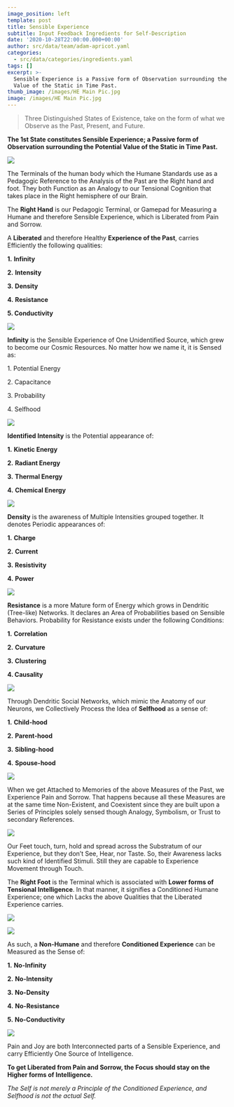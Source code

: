 ```yaml
---
image_position: left
template: post
title: Sensible Experience
subtitle: Input Feedback Ingredients for Self-Description
date: '2020-10-28T22:00:00.000+00:00'
author: src/data/team/adam-apricot.yaml
categories:
  - src/data/categories/ingredients.yaml
tags: []
excerpt: >-
  Sensible Experience is a Passive form of Observation surrounding the Potential
  Value of the Static in Time Past.
thumb_image: /images/HE Main Pic.jpg
image: /images/HE Main Pic.jpg
---
```

> Three Distinguished States of Existence, take on the form of what we Observe as the Past, Present, and Future.

**The 1st State constitutes Sensible Experience; a Passive form of Observation surrounding the Potential Value of the Static in Time Past.**

![](https://cdn-images-1.medium.com/max/906/1*9XiBZlo49_gD0YDzmaHEOQ.png)

The Terminals of the human body which the Humane Standards use as a Pedagogic Reference to the Analysis of the Past are the Right hand and foot. They both Function as an Analogy to our Tensional Cognition that takes place in the Right hemisphere of our Brain.

The **Right Hand** is our Pedagogic Terminal, or Gamepad for Measuring a Humane and therefore Sensible Experience, which is Liberated from Pain and Sorrow.

A **Liberated** and therefore Healthy **Experience of the Past**, carries Efficiently the following qualities:

**1.** **Infinity**

**2.** **Intensity**

**3.** **Density**

**4.** **Resistance**

**5. Conductivity**

![](https://cdn-images-1.medium.com/max/906/1*iIycm-_iJk0ZBjldTcYafA.png)

**Infinity** is the Sensible Experience of One Unidentified Source, which grew to become our Cosmic Resources. No matter how we name it, it is Sensed as:

1\. Potential Energy

2\. Capacitance

3\. Probability

4\. Selfhood

![](https://cdn-images-1.medium.com/max/906/1*xWZfpwCHuK9TAquRagvN4w.png)

**Identified Intensity** is the Potential appearance of:

**1.** **Kinetic Energy**

**2.** **Radiant Energy**

**3.** **Thermal Energy**

**4.** **Chemical Energy**

![](https://cdn-images-1.medium.com/max/906/1*i4ISch-rQRCkmRduriBjQA.png)

**Density** is the awareness of Multiple Intensities grouped together. It denotes Periodic appearances of:

**1.** **Charge**

**2.** **Current**

**3.** **Resistivity**

**4.** **Power**

![](https://cdn-images-1.medium.com/max/906/1*GSGaFIYG6g9HVBQlYf77YA.png)

**Resistance** is a more Mature form of Energy which grows in Dendritic (Tree-like) Networks. It declares an Area of Probabilities based on Sensible Behaviors. Probability for Resistance exists under the following Conditions:

**1.** **Correlation**

**2.** **Curvature**

**3.** **Clustering**

**4. Causality**

![](https://cdn-images-1.medium.com/max/906/1*-79oXG1pG0gYXiSWZ5-udg.png)

Through Dendritic Social Networks, which mimic the Anatomy of our Neurons, we Collectively Process the Idea of **Selfhood** as a sense of:

**1.** **Child-hood**

**2.** **Parent-hood**

**3.** **Sibling-hood**

**4.** **Spouse-hood**

![](https://cdn-images-1.medium.com/max/906/1*wA2RcyNC66aj8UsaETKWUQ.png)

When we get Attached to Memories of the above Measures of the Past, we Experience Pain and Sorrow. That happens because all these Measures are at the same time Non-Existent, and Coexistent since they are built upon a Series of Principles solely sensed though Analogy, Symbolism, or Trust to secondary References.

![](https://cdn-images-1.medium.com/max/906/1*4zHNn2zuDansEacWsBi_gg.png)

Our Feet touch, turn, hold and spread across the Substratum of our Experience, but they don’t See, Hear, nor Taste. So, their Awareness lacks such kind of Identified Stimuli. Still they are capable to Experience Movement through Touch.

The **Right Foot** is the Terminal which is associated with **Lower forms of Tensional Intelligence**. In that manner, it signifies a Conditioned Humane Experience; one which Lacks the above Qualities that the Liberated Experience carries.

![](https://cdn-images-1.medium.com/max/906/1*F83Lcl3bmsvAvZGJPYaixw.png)

![](https://cdn-images-1.medium.com/max/906/1*meVEanVFL3IVlCrCV9UOgQ.png)

As such, a **Non-Humane** and therefore **Conditioned Experience** can be Measured as the Sense of:

**1.** **No-Infinity**

**2.** **No-Intensity**

**3.** **No-Density**

**4.** **No-Resistance**

**5.** **No-Conductivity**

![](https://cdn-images-1.medium.com/max/906/1*zZspVleBq8RqyvI_asHYiw.png)

Pain and Joy are both Interconnected parts of a Sensible Experience, and carry Efficiently One Source of Intelligence.

**To get Liberated from Pain and Sorrow, the Focus should stay on the Higher forms of Intelligence.**

_The Self is not merely a Principle of the Conditioned Experience, and Selfhood is not the actual Self._